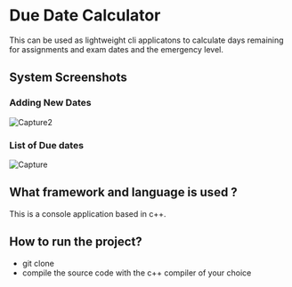 # Due Date Calculator
This can be used as lightweight cli applicatons to calculate days remaining for assignments and exam dates and the emergency level.

## System Screenshots
### Adding New Dates
![Capture2](https://github.com/rachit5t/random-txt-file-generator/assets/117898868/fd5fbaaa-4c2a-4acc-b618-ef3fb648a14e)
### List of Due dates 
![Capture](https://github.com/rachit5t/random-txt-file-generator/assets/117898868/cefb212e-cf78-483d-9736-67b21ce3d5b9)

## What framework and language is used ?
This is a console application based in c++.

## How to run the project?
- git clone <url>
- compile the source code with the c++ compiler of your choice
